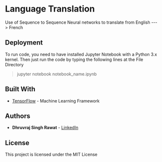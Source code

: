 # Language Translation 

Use of Sequence to Sequence Neural networks to translate from English ---> French

## Deployment

To run code, you need to have installed Jupyter Notebook with a Python 3.x kernel.
Then just run the code by typing the following lines at the File Directory

> jupyter notebook notebook_name.ipynb

## Built With

* [TensorFlow](tensorflow.org) - Machine Learning Framework


## Authors

* **Dhruvraj Singh Rawat** - [LinkedIn](https://www.linkedin.com/in/dhruvrajrawat/)

## License

This project is licensed under the MIT License
